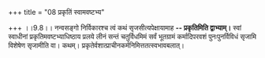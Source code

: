 +++
title = "08 प्रकृतिं स्वामवष्टभ्य"

+++
।।9.8।। नन्वसङ्गो निर्विकारश्च त्वं कथं सृजसीत्यपेक्षायामाह **--
प्रकृतिमिति द्वाभ्याम्।** स्वां स्वाधीनां प्रकृतिमवष्टभ्याधिष्ठाय प्रलये
लीनं सन्तं चतुर्विधमिमं सर्वं भूतग्रामं कर्मादिपरवशं पुनःपुनर्विविधं
सृजामि विशेषेण सृजामीति वा। कथम्।
प्रकृतेर्वशात्प्राचीनकर्मनिमित्ततत्स्वभावबलात्।
